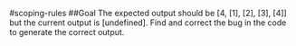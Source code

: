 #scoping-rules
##Goal
The expected output should be [4, [1], [2], [3], [4]] but the current output is [undefined]. Find and correct the bug in the code to generate the correct output.